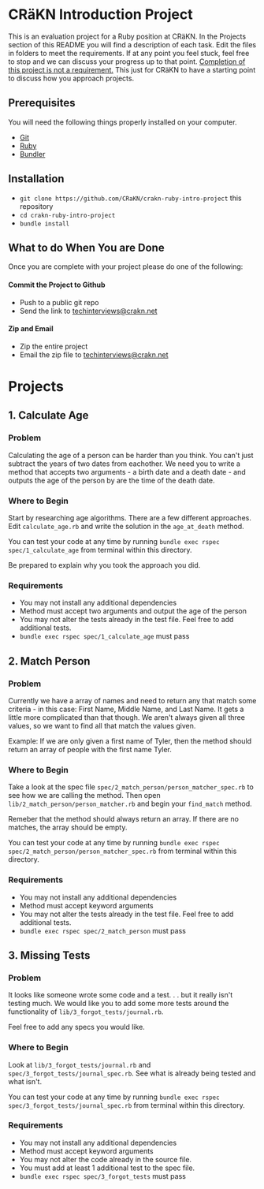 # CRäKN Introduction Project

This is an evaluation project for a Ruby position at CRäKN.  In the Projects section of this README you will find a description of each task.  Edit the files in folders to meet the requirements.  If at any point you feel stuck, feel free to stop and we can discuss your progress up to that point.  <ins>Completion of this project is not a requirement.</ins>  This just for CRäKN to have a starting point to discuss how you approach projects.

## Prerequisites

You will need the following things properly installed on your computer.

* [Git](https://git-scm.com/)
* [Ruby](https://www.ruby-lang.org/)
* [Bundler](https://bundler.io/)

## Installation

* `git clone https://github.com/CRaKN/crakn-ruby-intro-project` this repository
* `cd crakn-ruby-intro-project`
* `bundle install`

## What to do When You are Done

Once you are complete with your project please do one of the following:

#### Commit the Project to Github
* Push to a public git repo
* Send the link to [techinterviews@crakn.net](mailto:techinterviews@crakn.net)

#### Zip and Email

* Zip the entire project
* Email the zip file to [techinterviews@crakn.net](mailto:techinterviews@crakn.net)

# Projects

## 1. Calculate Age

### Problem
Calculating the age of a person can be harder than you think.  You can't just subtract the years of two dates from eachother.  We need you to write a method that accepts two arguments - a birth date and a death date - and outputs the age of the person by are the time of the death date.

### Where to Begin
Start by researching age algorithms.  There are a few different approaches.  Edit `calculate_age.rb` and write the solution in the `age_at_death` method.

You can test your code at any time by running `bundle exec rspec spec/1_calculate_age` from terminal within this directory.

Be prepared to explain why you took the approach you did.

### Requirements
* You may not install any additional dependencies
* Method must accept two arguments and output the age of the person
* You may not alter the tests already in the test file.  Feel free to add additional tests.
* `bundle exec rspec spec/1_calculate_age` must pass

## 2. Match Person

### Problem

Currently we have a array of names and need to return any that match some criteria - in this case: First Name, Middle Name, and Last Name.  It gets a little more complicated than that though. We aren't always given all three values, so we want to find all that match the values given.

Example:  If we are only given a first name of Tyler, then the method should return an array of people with the first name Tyler.

### Where to Begin
Take a look at the spec file `spec/2_match_person/person_matcher_spec.rb` to see how we are calling the method.  Then open `lib/2_match_person/person_matcher.rb` and begin your `find_match` method.

Remeber that the method should always return an array.  If there are no matches, the array should be empty.

You can test your code at any time by running `bundle exec rspec spec/2_match_person/person_matcher_spec.rb` from terminal within this directory.

### Requirements
* You may not install any additional dependencies
* Method must accept keyword arguments
* You may not alter the tests already in the test file.  Feel free to add additional tests.
* `bundle exec rspec spec/2_match_person` must pass

## 3. Missing Tests

### Problem
It looks like someone wrote some code and a test. . . but it really isn't testing much.  We would like you to add some more tests around the functionality of `lib/3_forgot_tests/journal.rb`.

Feel free to add any specs you would like.

### Where to Begin
Look at `lib/3_forgot_tests/journal.rb` and `spec/3_forgot_tests/journal_spec.rb`.  See what is already being tested and what isn't.

You can test your code at any time by running `bundle exec rspec spec/3_forgot_tests/journal_spec.rb` from terminal within this directory.

### Requirements
* You may not install any additional dependencies
* Method must accept keyword arguments
* You may not alter the code already in the source file.
* You must add at least 1 additional test to the spec file.
* `bundle exec rspec spec/3_forgot_tests` must pass